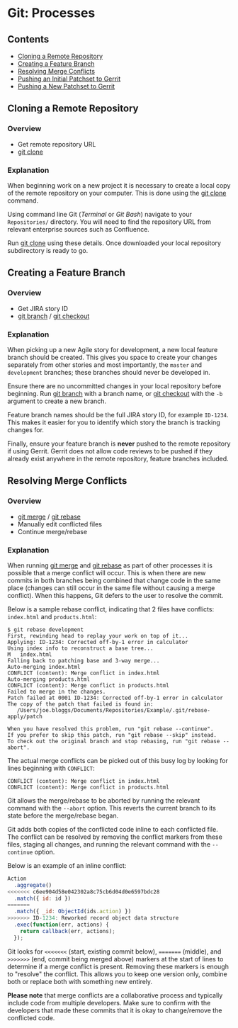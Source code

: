 # Git: Processes

## Contents

- [Cloning a Remote Repository](#cloning-a-remote-repository)
- [Creating a Feature Branch](#creating-a-feature-branch)
- [Resolving Merge Conflicts](#resolving-merge-conflicts)
- [Pushing an Initial Patchset to Gerrit](#pushing-an-initial-patchset-to-gerrit)
- [Pushing a New Patchset to Gerrit](#pushing-a-new-patchset-to-gerrit)

## Cloning a Remote Repository

### Overview

- Get remote repository URL
- [git clone](./3%20Commands.md#git-clone)

### Explanation

When beginning work on a new project it is necessary to create a local copy of the remote repository
on your computer. This is done using the [git clone](./3%20Commands.md#git-clone) command.

Using command line Git (*Terminal* or *Git Bash*) navigate to your `Repositories/` directory. You
will need to find the repository URL from relevant enterprise sources such as Confluence.

Run [git clone](./3%20Commands.md#git-clone) using these details. Once downloaded your local
repository subdirectory is ready to go.

## Creating a Feature Branch

### Overview

- Get JIRA story ID
- [git branch](./3%20Commands.md#git-branch) / [git checkout](./3%20Commands.md#git-checkout)

### Explanation

When picking up a new Agile story for development, a new local feature branch should be created.
This gives you space to create your changes separately from other stories and most importantly,
the `master` and `development` branches; these branches should never be developed in.

Ensure there are no uncommitted changes in your local repository before beginning. Run
[git branch](./3%20Commands.md#git-branch) with a branch name, or
[git checkout](./3%20Commands.md#git-checkout) with the `-b` argument to create a new branch.

Feature branch names should be the full JIRA story ID, for example `ID-1234`. This makes it easier
for you to identify which story the branch is tracking changes for.

Finally, ensure your feature branch is **never** pushed to the remote repository if using Gerrit.
Gerrit does not allow code reviews to be pushed if they already exist anywhere in the remote
repository, feature branches included.

## Resolving Merge Conflicts

### Overview

- [git merge](./3%20Commands.md#git-merge) / [git rebase](./3%20Commands.md#git-rebase)
- Manually edit conflicted files
- Continue merge/rebase

### Explanation

When running [git merge](./3%20Commands.md#git-merge) and [git rebase](./3%20Commands.md#git-rebase)
as part of other processes it is possible that a merge conflict will occur. This is when there are
new commits in both branches being combined that change code in the same place (changes can still
occur in the same file without causing a merge conflict). When this happens, Git defers to the user
to resolve the commit.

Below is a sample rebase conflict, indicating that 2 files have conflicts: `index.html` and
`products.html`:

```
$ git rebase development
First, rewinding head to replay your work on top of it...
Applying: ID-1234: Corrected off-by-1 error in calculator
Using index info to reconstruct a base tree...
M	index.html
Falling back to patching base and 3-way merge...
Auto-merging index.html
CONFLICT (content): Merge conflict in index.html
Auto-merging products.html
CONFLICT (content): Merge conflict in products.html
Failed to merge in the changes.
Patch failed at 0001 ID-1234: Corrected off-by-1 error in calculator
The copy of the patch that failed is found in:
   /Users/joe.bloggs/Documents/Repositories/Example/.git/rebase-apply/patch

When you have resolved this problem, run "git rebase --continue".
If you prefer to skip this patch, run "git rebase --skip" instead.
To check out the original branch and stop rebasing, run "git rebase --abort".
```

The actual merge conflicts can be picked out of this busy log by looking for lines beginning with
`CONFLICT`:

```
CONFLICT (content): Merge conflict in index.html
CONFLICT (content): Merge conflict in products.html
```

Git allows the merge/rebase to be aborted by running the relevant command with the `--abort` option.
This reverts the current branch to its state before the merge/rebase began.

Git adds both copies of the conflicted code inline to each conflicted file. The conflict can be
resolved by removing the conflict markers from these files, staging all changes, and running the
relevant command with the `--continue` option.

Below is an example of an inline conflict:

```javascript
Action
  .aggregate()
<<<<<<< c6ee904d58e042302a8c75cb6d04d0e6597bdc28
  .match({ id: id })
=======
  .match({ _id: ObjectId(ids.action) })
>>>>>>> ID-1234: Reworked record object data structure
  .exec(function(err, actions) {
    return callback(err, actions);
  });
```

Git looks for `<<<<<<<` (start, existing commit below), `=======` (middle), and `>>>>>>>`
(end, commit being merged above) markers at the start of lines to determine if a merge conflict is
present. Removing these markers is enough to "resolve" the conflict. This allows you to keep one
version only, combine both or replace both with something new entirely.

**Please note** that merge conflicts are a collaborative process and typically include code from
multiple developers. Make sure to confirm with the developers that made these commits that it is
okay to change/remove the conflicted code.
